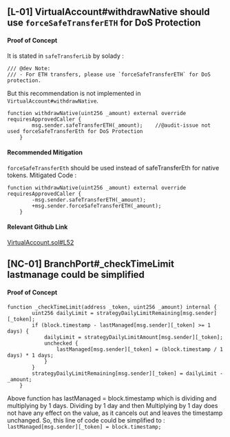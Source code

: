 ## [L-01] VirtualAccount#withdrawNative should use ```forceSafeTransferETH``` for DoS Protection 

#### Proof of Concept 
It is stated in ```safeTransferLib``` by solady : 
``` 
/// @dev Note:
/// - For ETH transfers, please use `forceSafeTransferETH` for DoS protection.
```
But this recommendation is not implemented in ```VirtualAccount#withdrawNative```.
``` solidity 
function withdrawNative(uint256 _amount) external override requiresApprovedCaller {
        msg.sender.safeTransferETH(_amount);    //@audit-issue not used forceSafeTransferEth for DoS Protection
    }
```
#### Recommended Mitigation 
```forceSafeTransferEth``` should be used instead of safeTransferEth for native tokens.
Mitigated Code : 
``` solidity 
function withdrawNative(uint256 _amount) external override requiresApprovedCaller {
        -msg.sender.safeTransferETH(_amount); 
        +msg.sender.forceSafeTransferETH(_amount);
    }
```
#### Relevant Github Link 
[VirtualAccount.sol#L52](https://github.com/code-423n4/2023-09-maia/blob/c0dc3550e0754571b82d7bfd8f0282ac8fa5e42f/src/VirtualAccount.sol#L52)

## [NC-01] BranchPort#_checkTimeLimit lastmanage could be simplified 
#### Proof of Concept 
```solidity 
function _checkTimeLimit(address _token, uint256 _amount) internal {
        uint256 dailyLimit = strategyDailyLimitRemaining[msg.sender][_token];
        if (block.timestamp - lastManaged[msg.sender][_token] >= 1 days) {
            dailyLimit = strategyDailyLimitAmount[msg.sender][_token];
            unchecked {
                lastManaged[msg.sender][_token] = (block.timestamp / 1 days) * 1 days;
            }
        }
        strategyDailyLimitRemaining[msg.sender][_token] = dailyLimit - _amount;
    }
```
Above function has lastManaged = block.timestamp which is dividing and multiplying by 1 days. Dividing by 1 day and then Multiplying by 1 day does not have any effect on the value, as it cancels out and leaves the timestamp unchanged. So, this line of code could be simplified to :
``` lastManaged[msg.sender][_token] = block.timestamp; ```
  
